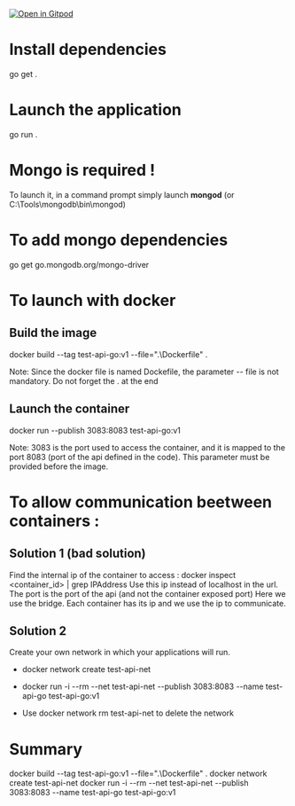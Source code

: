 [![Open in Gitpod](https://gitpod.io/button/open-in-gitpod.svg)](https://gitpod.io/projects/test-api-go)

# Install dependencies
go get .
# Launch the application
go run .

# Mongo is required !
To launch it, in a command prompt simply launch **mongod** (or C:\Tools\mongodb\bin\mongod)

# To add mongo dependencies
go get go.mongodb.org/mongo-driver

# To launch with docker
## Build the image
docker build --tag test-api-go:v1 --file=".\Dockerfile" .

Note: Since the docker file is named Dockefile, the parameter -- file is not mandatory. Do not forget the . at the end

## Launch the container
docker run --publish 3083:8083 test-api-go:v1

Note: 3083 is the port used to access the container, and it is mapped to the port 8083 (port of the api defined in the code). This parameter must be provided before the image.

# To allow communication beetween containers : 

## Solution 1 (bad solution)
Find the internal ip of the container to access : docker inspect <container_id> | grep IPAddress
Use this ip instead of localhost in the url. The port is the port of the api (and not the container exposed port)
Here we use the bridge. Each container has its ip and we use the ip to communicate.

## Solution 2
Create your own network in which your applications will run.

- docker network create test-api-net
- docker run -i --rm --net test-api-net --publish 3083:8083 --name test-api-go test-api-go:v1

- Use docker network rm test-api-net to delete the network


# Summary
docker build --tag test-api-go:v1 --file=".\Dockerfile" .
docker network create test-api-net
docker run -i --rm --net test-api-net --publish 3083:8083 --name test-api-go test-api-go:v1